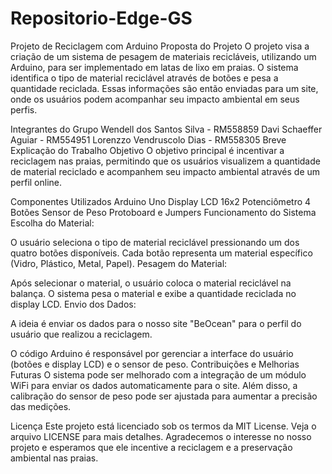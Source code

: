 # Repositorio-Edge-GS
Projeto de Reciclagem com Arduino
Proposta do Projeto
O projeto visa a criação de um sistema de pesagem de materiais recicláveis, utilizando um Arduino, para ser implementado em latas de lixo em praias. O sistema identifica o tipo de material reciclável através de botões e pesa a quantidade reciclada. Essas informações são então enviadas para um site, onde os usuários podem acompanhar seu impacto ambiental em seus perfis.

Integrantes do Grupo
Wendell dos Santos Silva - RM558859
Davi Schaeffer Aguiar - RM554951
Lorenzzo Vendruscolo Dias - RM558305
Breve Explicação do Trabalho
Objetivo
O objetivo principal é incentivar a reciclagem nas praias, permitindo que os usuários visualizem a quantidade de material reciclado e acompanhem seu impacto ambiental através de um perfil online.

Componentes Utilizados
Arduino Uno
Display LCD 16x2
Potenciômetro
4 Botões
Sensor de Peso
Protoboard e Jumpers
Funcionamento do Sistema
Escolha do Material:

O usuário seleciona o tipo de material reciclável pressionando um dos quatro botões disponíveis. Cada botão representa um material específico (Vidro, Plástico, Metal, Papel).
Pesagem do Material:

Após selecionar o material, o usuário coloca o material reciclável na balança. O sistema pesa o material e exibe a quantidade reciclada no display LCD.
Envio dos Dados:

A ideia é enviar os dados para o nosso site "BeOcean" para o perfil do usuário que realizou a reciclagem.

O código Arduino é responsável por gerenciar a interface do usuário (botões e display LCD) e o sensor de peso. 
Contribuições e Melhorias Futuras
O sistema pode ser melhorado com a integração de um módulo WiFi para enviar os dados automaticamente para o site. Além disso, a calibração do sensor de peso pode ser ajustada para aumentar a precisão das medições.

Licença
Este projeto está licenciado sob os termos da MIT License. Veja o arquivo LICENSE para mais detalhes.
Agradecemos o interesse no nosso projeto e esperamos que ele incentive a reciclagem e a preservação ambiental nas praias.
